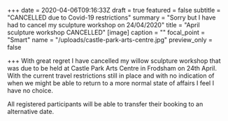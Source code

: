 +++
date = 2020-04-06T09:16:33Z
draft = true
featured = false
subtitle = "CANCELLED due to Covid-19 restrictions"
summary = "Sorry but I have had to cancel my sculpture workshop on 24/04/2020"
title = "April sculpture workshop CANCELLED"
[image]
caption = ""
focal_point = "Smart"
name = "/uploads/castle-park-arts-centre.jpg"
preview_only = false

+++
With great regret I have cancelled my willow sculpture workshop that was due to be held at Castle Park Arts Centre in Frodsham on 24th April. With the current travel restrictions still in place and with no indication of when we might be able to return to a more normal state of affairs I feel I have no choice.

All registered participants will be able to transfer their booking to an alternative date.